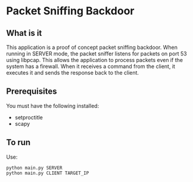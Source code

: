 # Packet Sniffing Backdoor

## What is it

This application is a proof of concept packet sniffing backdoor. When running in SERVER mode, the packet sniffer listens for packets on port 53 using libpcap. This allows
the application to process packets even if the system has a firewall. When it receives a command from the client, it executes it and sends the response
back to the client. 

## Prerequisites

You must have the following installed:

- setproctitle
- scapy

## To run

Use:

    python main.py SERVER
    python main.py CLIENT TARGET_IP